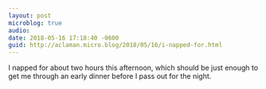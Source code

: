 ```yaml
---
layout: post
microblog: true
audio: 
date: 2018-05-16 17:18:40 -0600
guid: http://aclaman.micro.blog/2018/05/16/i-napped-for.html
---
```

I napped for about two hours this afternoon, which should be just enough to get me through an early dinner before I pass out for the night.

